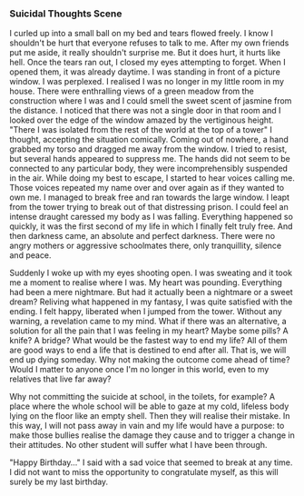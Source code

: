 ### Suicidal Thoughts Scene

I curled up into a small ball on my bed and tears flowed freely. I know I shouldn't be hurt that everyone refuses to talk to me. After my own friends put me aside, it really shouldn't surprise me. But it does hurt, it hurts like hell. Once the tears ran out, I closed my eyes attempting to forget. When I opened them, it was already daytime. I was standing in front of a picture window. I was perplexed. I realised I was no longer in my little room in my house. There were enthralling views of a green meadow from the construction where I was and I could smell the sweet scent of jasmine from the distance. I noticed that there was not a single door in that room and I looked over the edge of the window amazed by the vertiginous height. "There I was isolated from the rest of the world at the top of a tower" I thought, accepting the situation comically. Coming out of nowhere, a hand grabbed my torso and dragged me away from the window. I tried to resist, but several hands appeared to suppress me. The hands did not seem to be connected to any particular body, they were incomprehensibly suspended in the air. While doing my best to escape, I started to hear voices calling me. Those voices repeated my name over and over again as if they wanted to own me. I managed to break free and ran towards the large window. I leapt from the tower trying to break out of that distressing prison. I could feel an intense draught caressed my body as I was falling. Everything happened so quickly, it was the first second of my life in which I finally felt truly free. And then darkness came, an absolute and perfect darkness. There were no angry mothers or aggressive schoolmates there, only tranquillity, silence and peace. 
 
Suddenly I woke up with my eyes shooting open. I was sweating and it took me a moment to realise where I was. My heart was pounding. Everything had been a mere nightmare. But had it actually been a nightmare or a sweet dream? Reliving what happened in my fantasy, I was quite satisfied with the ending. I felt happy, liberated when I jumped from the tower. Without any warning, a revelation came to my mind. What if there was an alternative, a solution for all the pain that I was feeling in my heart? Maybe some pills? A knife? A bridge? What would be the fastest way to end my life? All of them are good ways to end a life that is destined to end after all. That is, we will end up dying someday. Why not making the outcome come ahead of time? Would I matter to anyone once I'm no longer in this world, even to my relatives that live far away? 
 
Why not committing the suicide at school, in the toilets, for example? A place where the whole school will be able to gaze at my cold, lifeless body lying on the floor like an empty shell. Then they will realise their mistake. In this way, I will not pass away in vain and my life would have a purpose: to make those bullies realise the damage they cause and to trigger a change in their attitudes. No other student will suffer what I have been through.
 
"Happy Birthday…" I said with a sad voice that seemed to break at any time. I did not want to miss the opportunity to congratulate myself, as this will surely be my last birthday.
